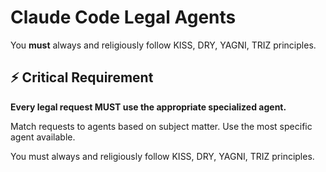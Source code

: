 # Claude Code Legal Agents

You **must** always and religiously follow KISS, DRY, YAGNI, TRIZ principles.

## ⚡ Critical Requirement

**Every legal request MUST use the appropriate specialized agent.**

Match requests to agents based on subject matter. Use the most specific agent available.

You must always and religiously follow KISS, DRY, YAGNI, TRIZ principles.
